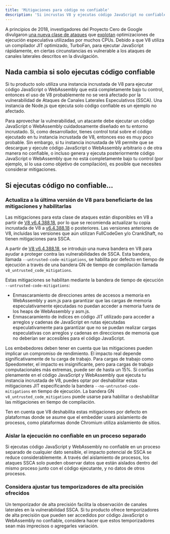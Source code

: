 ```yaml
---
title: 'Mitigaciones para código no confiable'
description: 'Si incrustas V8 y ejecutas código JavaScript no confiable, habilita las mitigaciones de V8 para ayudar a protegerte contra ataques de canales laterales especulativos.'
---
```

A principios de 2018, investigadores del Proyecto Cero de Google divulgaron [una nueva clase de ataques](https://googleprojectzero.blogspot.com/2018/01/reading-privileged-memory-with-side.html) que [explotan](https://security.googleblog.com/2018/01/more-details-about-mitigations-for-cpu_4.html) optimizaciones de ejecución especulativa utilizadas por muchos CPUs. Debido a que V8 utiliza un compilador JIT optimizado, TurboFan, para ejecutar JavaScript rápidamente, en ciertas circunstancias es vulnerable a los ataques de canales laterales descritos en la divulgación.

## Nada cambia si solo ejecutas código confiable

Si tu producto solo utiliza una instancia incrustada de V8 para ejecutar código JavaScript o WebAssembly que está completamente bajo tu control, entonces el uso de V8 probablemente no se verá afectado por la vulnerabilidad de Ataques de Canales Laterales Especulativos (SSCA). Una instancia de Node.js que ejecuta solo código confiable es un ejemplo no afectado.

Para aprovechar la vulnerabilidad, un atacante debe ejecutar un código JavaScript o WebAssembly cuidadosamente diseñado en tu entorno incrustado. Si, como desarrollador, tienes control total sobre el código ejecutado en tu instancia incrustada de V8, entonces eso es muy poco probable. Sin embargo, si tu instancia incrustada de V8 permite que se descargue y ejecute código JavaScript o WebAssembly arbitrario o de otra manera no confiable, o incluso genera y ejecuta posteriormente código JavaScript o WebAssembly que no está completamente bajo tu control (por ejemplo, si lo usa como objetivo de compilación), es posible que necesites considerar mitigaciones.

## Si ejecutas código no confiable…

### Actualiza a la última versión de V8 para beneficiarte de las mitigaciones y habilitarlas

Las mitigaciones para esta clase de ataques están disponibles en V8 a partir de [V8 v6.4.388.18](https://chromium.googlesource.com/v8/v8/+/e6eddfe4d1ed9d96b453d14b84ac19769388d8b1), por lo que se recomienda actualizar tu copia incrustada de V8 a [v6.4.388.18](https://chromium.googlesource.com/v8/v8/+/e6eddfe4d1ed9d96b453d14b84ac19769388d8b1) o posteriores. Las versiones anteriores de V8, incluidas las versiones que aún utilizan FullCodeGen y/o CrankShaft, no tienen mitigaciones para SSCA.

A partir de [V8 v6.4.388.18](https://chromium.googlesource.com/v8/v8/+/e6eddfe4d1ed9d96b453d14b84ac19769388d8b1), se introdujo una nueva bandera en V8 para ayudar a proteger contra las vulnerabilidades de SSCA. Esta bandera, llamada `--untrusted-code-mitigations`, se habilita por defecto en tiempo de ejecución a través de una bandera GN de tiempo de compilación llamada `v8_untrusted_code_mitigations`.

Estas mitigaciones se habilitan mediante la bandera de tiempo de ejecución `--untrusted-code-mitigations`:

- Enmascaramiento de direcciones antes de accesos a memoria en WebAssembly y asm.js para garantizar que las cargas de memoria especulativamente ejecutadas no puedan acceder a memoria fuera de los heaps de WebAssembly y asm.js.
- Enmascaramiento de índices en código JIT utilizado para acceder a arreglos y cadenas de JavaScript en rutas ejecutadas especulativamente para garantizar que no se puedan realizar cargas especulativas con arreglos y cadenas en direcciones de memoria que no deberían ser accesibles para el código JavaScript.

Los embebedores deben tener en cuenta que las mitigaciones pueden implicar un compromiso de rendimiento. El impacto real depende significativamente de tu carga de trabajo. Para cargas de trabajo como Speedometer, el impacto es insignificante, pero para cargas de trabajo computacionales más extremas, puede ser de hasta un 15%. Si confías plenamente en el código JavaScript y WebAssembly que ejecuta tu instancia incrustada de V8, puedes optar por deshabilitar estas mitigaciones JIT especificando la bandera `--no-untrusted-code-mitigations` en tiempo de ejecución. La bandera GN `v8_untrusted_code_mitigations` puede usarse para habilitar o deshabilitar las mitigaciones en tiempo de compilación.

Ten en cuenta que V8 deshabilita estas mitigaciones por defecto en plataformas donde se asume que el embedder usará aislamiento de procesos, como plataformas donde Chromium utiliza aislamiento de sitios.

### Aislar la ejecución no confiable en un proceso separado

Si ejecutas código JavaScript y WebAssembly no confiable en un proceso separado de cualquier dato sensible, el impacto potencial de SSCA se reduce considerablemente. A través del aislamiento de procesos, los ataques SSCA solo pueden observar datos que están aislados dentro del mismo proceso junto con el código ejecutante, y no datos de otros procesos.

### Considera ajustar tus temporizadores de alta precisión ofrecidos

Un temporizador de alta precisión facilita la observación de canales laterales en la vulnerabilidad SSCA. Si tu producto ofrece temporizadores de alta precisión que pueden ser accedidos por código JavaScript o WebAssembly no confiable, considera hacer que estos temporizadores sean más imprecisos o agregarles variación.
